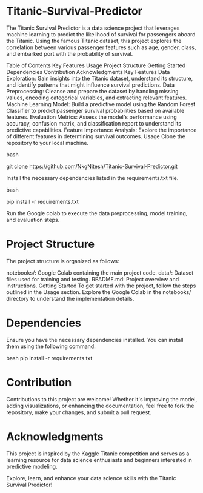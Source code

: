 # Titanic-Survival-Predictor
The Titanic Survival Predictor is a data science project that leverages machine learning to predict the likelihood of survival for passengers aboard the Titanic. Using the famous Titanic dataset, this project explores the correlation between various passenger features such as age, gender, class, and embarked port with the probability of survival.

Table of Contents
Key Features
Usage
Project Structure
Getting Started
Dependencies
Contribution
Acknowledgments
Key Features
Data Exploration: Gain insights into the Titanic dataset, understand its structure, and identify patterns that might influence survival predictions.
Data Preprocessing: Cleanse and prepare the dataset by handling missing values, encoding categorical variables, and extracting relevant features.
Machine Learning Model: Build a predictive model using the Random Forest Classifier to predict passenger survival probabilities based on available features.
Evaluation Metrics: Assess the model's performance using accuracy, confusion matrix, and classification report to understand its predictive capabilities.
Feature Importance Analysis: Explore the importance of different features in determining survival outcomes.
Usage
Clone the repository to your local machine.

bash

git clone https://github.com/NkgNitesh/Titanic-Survival-Predictor.git

Install the necessary dependencies listed in the requirements.txt file.

bash

pip install -r requirements.txt

Run the Google colab to execute the data preprocessing, model training, and evaluation steps.

# Project Structure
The project structure is organized as follows:

notebooks/: Google Colab containing the main project code.
data/: Dataset files used for training and testing.
README.md: Project overview and instructions.
Getting Started
To get started with the project, follow the steps outlined in the Usage section. Explore the Google Colab in the notebooks/ directory to understand the implementation details.

# Dependencies
Ensure you have the necessary dependencies installed. You can install them using the following command:

bash
pip install -r requirements.txt

# Contribution
Contributions to this project are welcome! Whether it's improving the model, adding visualizations, or enhancing the documentation, feel free to fork the repository, make your changes, and submit a pull request.

# Acknowledgments
This project is inspired by the Kaggle Titanic competition and serves as a learning resource for data science enthusiasts and beginners interested in predictive modeling.

Explore, learn, and enhance your data science skills with the Titanic Survival Predictor!
